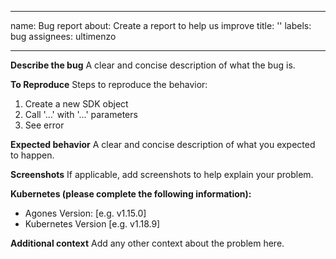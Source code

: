 
---
name: Bug report
about: Create a report to help us improve
title: ''
labels: bug
assignees: ultimenzo

---

**Describe the bug**
A clear and concise description of what the bug is.

**To Reproduce**
Steps to reproduce the behavior:
1. Create a new SDK object
2. Call '...' with '...' parameters 
3. See error

**Expected behavior**
A clear and concise description of what you expected to happen.

**Screenshots**
If applicable, add screenshots to help explain your problem.

**Kubernetes (please complete the following information):**
 - Agones Version: [e.g. v1.15.0]
 - Kubernetes Version [e.g. v1.18.9]

**Additional context**
Add any other context about the problem here.
